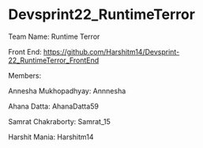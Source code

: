 # Devsprint22_RuntimeTerror

Team Name: Runtime Terror

Front End: https://github.com/Harshitm14/Devsprint-22_RuntimeTerror_FrontEnd

Members:

Annesha Mukhopadhyay: Annnesha

Ahana Datta: AhanaDatta59

Samrat Chakraborty: Samrat_15

Harshit Mania: Harshitm14
